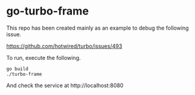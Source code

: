 # go-turbo-frame

This repo has been created mainly as an example to debug the following issue.

https://github.com/hotwired/turbo/issues/493

To run, execute the following.

```
go build
./turbo-frame
```

And check the service at http://localhost:8080
